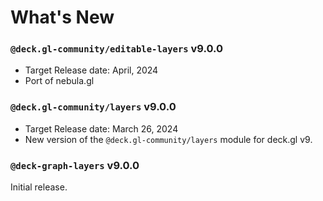 # What's New

### `@deck.gl-community/editable-layers` v9.0.0

- Target Release date: April, 2024
- Port of nebula.gl

### `@deck.gl-community/layers` v9.0.0

- Target Release date: March 26, 2024
- New version of the `@deck.gl-community/layers` module for deck.gl v9.

### `@deck-graph-layers` v9.0.0


Initial release.
